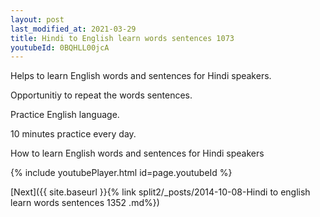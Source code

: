 ```yaml
---
layout: post
last_modified_at: 2021-03-29
title: Hindi to English learn words sentences 1073 
youtubeId: 0BQHLL00jcA
---
```

 
 
Helps to learn English words and sentences for Hindi speakers.

Opportunitiy to repeat the words sentences. 

Practice English language. 
 
10 minutes practice every day. 
 
How to learn English words and sentences for Hindi speakers 
 
{% include youtubePlayer.html id=page.youtubeId %}
 
 
[Next]({{ site.baseurl }}{% link  split2/_posts/2014-10-08-Hindi to english learn words sentences 1352 .md%})
 
